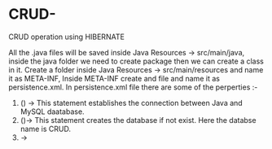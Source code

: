 # CRUD-
CRUD operation using HIBERNATE

All the .java files will be saved inside Java Resources -> src/main/java, inside the java folder we need to create package then we can create a class in it.
Create a folder inside Java Resources -> src/main/resources and name it as META-INF, Inside META-INF create and file and name it as persistence.xml.
In persistence.xml file there are some of the perperties :-
1. (*<property name="javax.persistence.jdbc.driver"
				value="com.mysql.cj.jdbc.Driver" />*) -> This statement establishes the connection between Java and MySQL daatabase.
2. (*<property name="javax.persistence.jdbc.url"
				value="jdbc:mysql://localhost:3306/CRUD?createDatabaseIfNotExist=true" />*)-> This statement creates the database if not exist. Here the databse name is CRUD.
3. <property name="javax.persistence.jdbc.user"
				value="root" /> -> 
